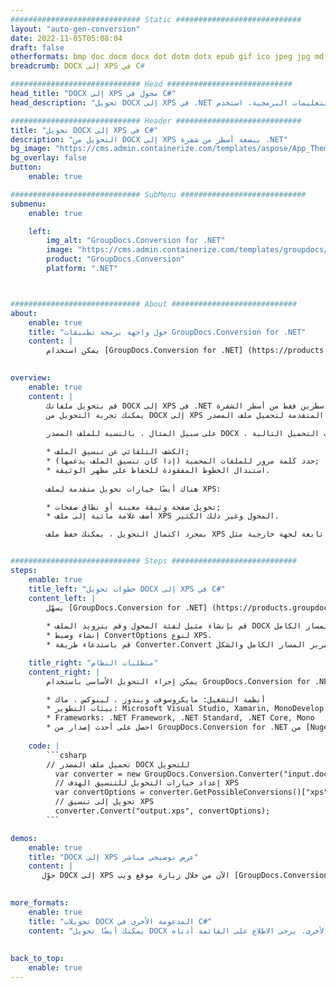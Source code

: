 ```yaml
---
############################# Static ############################
layout: "auto-gen-conversion"
date: 2022-11-05T05:08:04
draft: false
otherformats: bmp doc docm docx dot dotm dotx epub gif ico jpeg jpg md odt ott pdf png psd rtf tex tif tiff txt xps
breadcrumb: DOCX إلى XPS في C#

############################# Head ############################
head_title: "DOCX إلى XPS محول في C#"
head_description: "تحويل DOCX إلى XPS في .NET باستخدام بضعة أسطر من التعليمات البرمجية. استخدم GroupDocs Document Conversion API لتحويل أكثر من 160 تنسيقًا للملف."

############################# Header ############################
title: "تحويل DOCX إلى XPS في C#"
description: "التحويل من DOCX إلى XPS ببضعة أسطر من شفرة .NET"
bg_image: "https://cms.admin.containerize.com/templates/aspose/App_Themes/V3/images/bg/header1.png"
bg_overlay: false
button:
    enable: true

############################# SubMenu ############################
submenu:
    enable: true

    left:
        img_alt: "GroupDocs.Conversion for .NET"
        image: "https://cms.admin.containerize.com/templates/groupdocs/images/product-logos/90x90-noborder/groupdocs-conversion-net.png"
        product: "GroupDocs.Conversion"
        platform: ".NET"



############################# About ############################
about:
    enable: true
    title: "حول واجهة برمجة تطبيقات GroupDocs.Conversion for .NET"
    content: |
        يمكن استخدام [GroupDocs.Conversion for .NET] (https://products.groupdocs.com/conversion/net/) لتحويل تنسيقات Microsoft Word و Excel و PowerPoint و PDF و Visio وتنسيقات أخرى. GroupDocs.Conversion هي واجهة برمجة تطبيقات قائمة بذاتها مناسبة للأنظمة الخلفية والداخلية التي تتطلب أداءً عاليًا. لا تعتمد على أي برنامج مثل Microsoft أو Open Office.
    

overview:
    enable: true
    content: |
        قم بتحويل ملفاتك DOCX إلى XPS في .NET بسهولة. يمكنك استخدام سطرين فقط من أسطر الشفرة C# في أي نظام أساسي من اختيارك مثل - Windows و Linux و macOS.
        يمكنك تجربة التحويل من DOCX إلى XPS مجانًا وتقييم جودة نتائج التحويل. إلى جانب سيناريوهات تحويل الملفات البسيطة ، يمكنك تجربة المزيد من الخيارات المتقدمة لتحميل ملف المصدر DOCX ولحفظ نتيجة الإخراج XPS. 
        
        على سبيل المثال ، بالنسبة للملف المصدر DOCX ، يمكنك استخدام خيارات التحميل التالية:

        * الكشف التلقائي عن تنسيق الملف;
        * حدد كلمة مرور للملفات المحمية (إذا كان تنسيق الملف يدعمها);
        * استبدال الخطوط المفقودة للحفاظ على مظهر الوثيقة.
        
        هناك أيضًا خيارات تحويل متقدمة لملف XPS:

        * تحويل صفحة وثيقة معينة أو نطاق صفحات;
        * أضف علامة مائية إلى ملف XPS المحول وغير ذلك الكثير.

        بمجرد اكتمال التحويل ، يمكنك حفظ ملف XPS في مسار الملف المحلي أو أي وحدة تخزين تابعة لجهة خارجية مثل FTP و Amazon S3 و Google Drive و Dropbox وما إلى ذلك. يرجى ملاحظة - لتحويل DOCX إلى {{ TO}} ليست هناك حاجة إلى تثبيت أي برامج إضافية - مثل MS Office و Open Office و Adobe Acrobat Reader وما إلى ذلك.


############################# Steps ############################
steps:
    enable: true
    title_left: "خطوات تحويل DOCX إلى XPS في C#"
    content_left: |
        يسهّل [GroupDocs.Conversion for .NET] (https://products.groupdocs.com/conversion/net/) على المطورين تحويل ملف DOCX إلى XPS ببضعة أسطر من التعليمات البرمجية.
        
        * قم بإنشاء مثيل لفئة المحول وقم بتزويد الملف DOCX بالمسار الكامل
        * إنشاء وضبط ConvertOptions لنوع XPS.
        * قم باستدعاء طريقة Converter.Convert وتمرير المسار الكامل والشكل (XPS) كمعامل

    title_right: "متطلبات النظام"
    content_right: |
        يمكن إجراء التحويل الأساسي باستخدام GroupDocs.Conversion for .NET في بضع خطوات بسيطة. يتم دعم واجهات برمجة التطبيقات الخاصة بنا على جميع الأنظمة الأساسية وأنظمة التشغيل الرئيسية. قبل تنفيذ الكود أدناه ، تأكد من تثبيت المتطلبات الأساسية التالية على نظامك.

        * أنظمة التشغيل: مايكروسوفت ويندوز ، لينوكس ، ماك
        * بيئات التطوير: Microsoft Visual Studio, Xamarin, MonoDevelop
        * Frameworks: .NET Framework, .NET Standard, .NET Core, Mono
        * احصل على أحدث إصدار من GroupDocs.Conversion for .NET من [Nuget] (https://www.nuget.org/packages/groupdocs.conversion)
         
    code: |
        ```csharp    
        // تحميل ملف المصدر DOCX للتحويل
          var converter = new GroupDocs.Conversion.Converter("input.docx");
          // إعداد خيارات التحويل للتنسيق الهدف XPS
          var convertOptions = converter.GetPossibleConversions()["xps"].ConvertOptions;
          // تحويل إلى تنسيق XPS
          converter.Convert("output.xps", convertOptions);
        ```

demos:
    enable: true
    title: "DOCX إلى XPS عرض توضيحي مباشر"
    content: |
       حوِّل DOCX إلى XPS الآن من خلال زيارة موقع ويب [GroupDocs.Conversion] (https://products.groupdocs.app/conversion/family). يحتوي العرض التوضيحي عبر الإنترنت على المزايا التالية
          

more_formats:
    enable: true
    title: "تحويلات DOCX المدعومة الأخرى في C#"
    content: "يمكنك أيضًا تحويل DOCX إلى العديد من تنسيقات الملفات الأخرى. يرجى الاطلاع على القائمة أدناه."
       
       
back_to_top:
    enable: true
---
```

